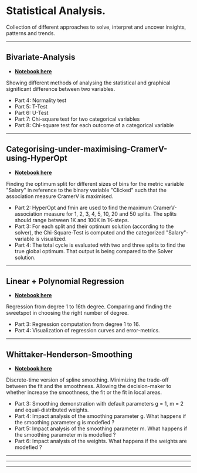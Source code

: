 # Statistical Analysis. 

Collection of different approaches to solve, interpret and uncover insights, patterns and trends. 

------------------------------------------------------------------------------------------------------------------------------
## Bivariate-Analysis
* [**Notebook here**](https://nbviewer.jupyter.org/github/Gordi33/Statistical-Analysis/blob/master/Bivariate-Analysis.ipynb) 

Showing different methods of analysing the statistical and graphical significant difference between two variables.

 - Part 4: Normality test
 - Part 5: T-Test
 - Part 6: U-Test
 - Part 7: Chi-square test for two categorical variables
 - Part 8: Chi-square test for each outcome of a categorical variable
        
------------------------------------------------------------------------------------------------------------------------------
## Categorising-under-maximising-CramerV-using-HyperOpt
* [**Notebook here**](https://nbviewer.jupyter.org/github/Gordi33/Statistical-Analysis/blob/master/Categorising-under-maximising-CramerV-using-HyperOpt.ipynb) 

Finding the optimum split for different sizes of bins for the metric variable "Salary" in reference to the binary variable "Clicked" such that the association measure CramerV is maximised.	
	
- Part 2:	HyperOpt and fmin are used to find the maximum CramerV-association measure for 1, 2, 3, 4, 5, 10, 20 and 50 splits. The splits should range between 1K and 100K in 1K-steps.
- Part 3:	For each split and their optimum solution (according to the solver), the Chi-Square-Test is computed and the categorized "Salary"-variable is visualized.
- Part 4:	The total cycle is evaluated with two and three splits to find the true global optimum. That output is being compared to the Solver solution.

------------------------------------------------------------------------------------------------------------------------------

## Linear + Polynomial Regression
* [**Notebook here**](https://nbviewer.jupyter.org/github/Gordi33/Statistical-Analysis/blob/master/Polynomial-Regression.ipynb) 

Regression from degree 1 to 16th degree. Comparing and finding the sweetspot in choosing the right number of degree.

 - Part 3:	Regression computation from degree 1 to 16.
 - Part 4:	Visualization of regression curves and error-metrics.
------------------------------------------------------------------------------------------------------------------------------

## Whittaker-Henderson-Smoothing
* [**Notebook here**](https://nbviewer.jupyter.org/github/Gordi33/Statistical-Analysis/blob/master/Whittaker-Henderson-Smoothing.ipynb) 

Discrete-time version of spline smoothing. Minimizing the trade-off between the fit and the smoothness. 
Allowing the decision-maker to whether increase the smoothness, the fit or the fit in local areas.

 - Part 3:	Smoothing demonstration with default parameters g = 1, m = 2 and equal-distributed weights.
 - Part 4:	Impact analysis of the smoothing parameter g. What happens if the smoothing parameter g is modefied ?
 - Part 5:	Impact analysis of the smoothing parameter m. What happens if the smoothing parameter m is modefied ?
 - Part 6:	Impact analysis of the weights. What happens if the weights are modefied ?

------------------------------------------------------------------------------------------------------------------------------

------------------------------------------------------------------------------------------------------------------------------

------------------------------------------------------------------------------------------------------------------------------